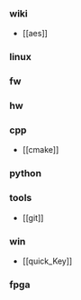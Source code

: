 
### wiki
- [[aes]]
### linux

### fw

### hw

### cpp
- [[cmake]]

### python

### tools
- [[git]]

### win
- [[quick_Key]]

### fpga







